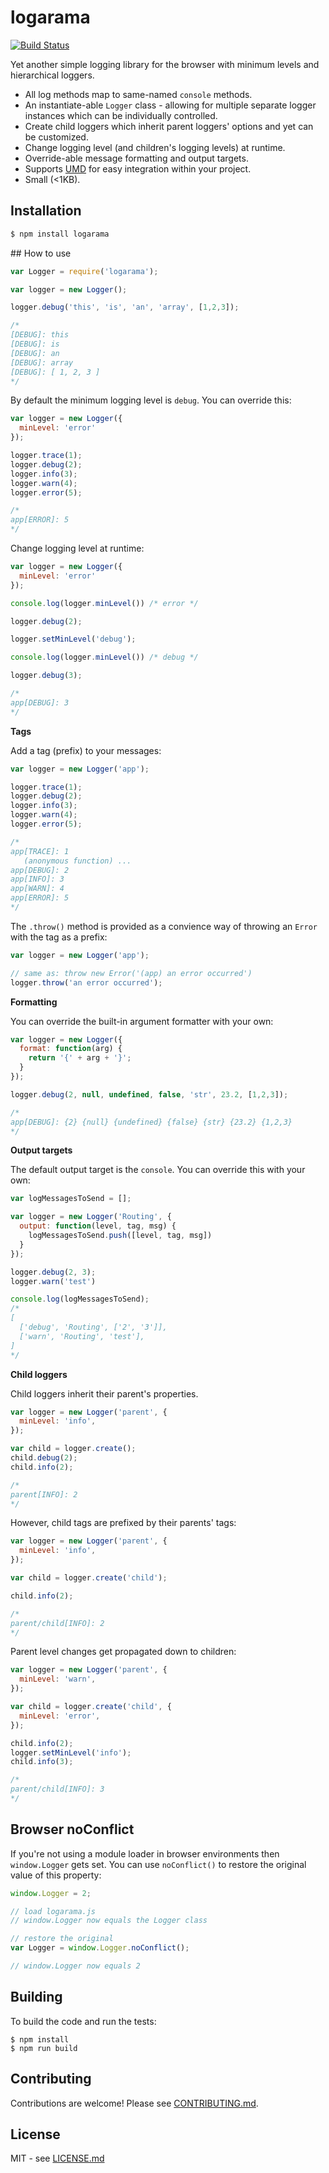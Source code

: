 # logarama

[![Build Status](https://secure.travis-ci.org/hiddentao/logarama.png)](http://travis-ci.org/hiddentao/logarama)

Yet another simple logging library for the browser with minimum levels and hierarchical loggers.

* All log methods map to same-named `console` methods.
* An instantiate-able `Logger` class - allowing for multiple separate logger instances which can be individually controlled.
* Create child loggers which inherit parent loggers' options and yet can be customized.
* Change logging level (and children's logging levels) at runtime.
* Override-able message formatting and output targets.
* Supports [UMD](https://github.com/umdjs/umd) for easy integration within your project.
* Small (<1KB).

## Installation

```bash
$ npm install logarama
```

## How to use

```js
var Logger = require('logarama');

var logger = new Logger();

logger.debug('this', 'is', 'an', 'array', [1,2,3]);

/*
[DEBUG]: this
[DEBUG]: is
[DEBUG]: an
[DEBUG]: array
[DEBUG]: [ 1, 2, 3 ]
*/
```

By default the minimum logging level is `debug`. You can override this:


```js
var logger = new Logger({
  minLevel: 'error'
});

logger.trace(1);
logger.debug(2);
logger.info(3);
logger.warn(4);
logger.error(5);

/*
app[ERROR]: 5
*/
```

Change logging level at runtime:


```js
var logger = new Logger({
  minLevel: 'error'
});

console.log(logger.minLevel()) /* error */

logger.debug(2);

logger.setMinLevel('debug');

console.log(logger.minLevel()) /* debug */

logger.debug(3);

/*
app[DEBUG]: 3
*/
```

**Tags**

Add a tag (prefix) to your messages:


```js
var logger = new Logger('app');

logger.trace(1);
logger.debug(2);
logger.info(3);
logger.warn(4);
logger.error(5);

/*
app[TRACE]: 1
   (anonymous function) ...
app[DEBUG]: 2
app[INFO]: 3
app[WARN]: 4
app[ERROR]: 5
*/
```

The `.throw()` method is provided as a convience way of throwing an `Error`
with the tag as a prefix:

```js
var logger = new Logger('app');

// same as: throw new Error('(app) an error occurred')
logger.throw('an error occurred');
```

**Formatting**

You can override the built-in argument formatter with your own:


```js
var logger = new Logger({
  format: function(arg) {
    return '{' + arg + '}';
  }
});

logger.debug(2, null, undefined, false, 'str', 23.2, [1,2,3]);

/*
app[DEBUG]: {2} {null} {undefined} {false} {str} {23.2} {1,2,3}
*/
```


**Output targets**


The default output target is the `console`. You can override this with your
own:


```js
var logMessagesToSend = [];

var logger = new Logger('Routing', {
  output: function(level, tag, msg) {
    logMessagesToSend.push([level, tag, msg])
  }
});

logger.debug(2, 3);
logger.warn('test')

console.log(logMessagesToSend);
/*
[
  ['debug', 'Routing', ['2', '3']],
  ['warn', 'Routing', 'test'],
]
*/
```


**Child loggers**

Child loggers inherit their parent's properties.

```js
var logger = new Logger('parent', {
  minLevel: 'info',
});

var child = logger.create();
child.debug(2);
child.info(2);

/*
parent[INFO]: 2
*/
```

However, child tags are prefixed by their parents' tags:

```js
var logger = new Logger('parent', {
  minLevel: 'info',
});

var child = logger.create('child');

child.info(2);

/*
parent/child[INFO]: 2
*/
```

Parent level changes get propagated down to children:

```js
var logger = new Logger('parent', {
  minLevel: 'warn',
});

var child = logger.create('child', {
  minLevel: 'error',
});

child.info(2);
logger.setMinLevel('info');
child.info(3);

/*
parent/child[INFO]: 3
*/
```


## Browser noConflict

If you're not using a module loader in browser environments then
`window.Logger` gets set. You can use `noConflict()` to
restore the original value of this property:

```js
window.Logger = 2;

// load logarama.js
// window.Logger now equals the Logger class

// restore the original
var Logger = window.Logger.noConflict();

// window.Logger now equals 2
```


## Building

To build the code and run the tests:

    $ npm install
    $ npm run build


## Contributing

Contributions are welcome! Please see [CONTRIBUTING.md](https://github.com/hiddentao/logarama/blob/master/CONTRIBUTING.md).


## License

MIT - see [LICENSE.md](https://github.com/hiddentao/logarama/blob/master/LICENSE.md)
